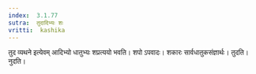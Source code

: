 ```yaml
---
index:  3.1.77
sutra:  तुदादिभ्यः शः
vritti:  kashika 
---
```


तुद व्यथने इत्येवम् आदिभ्यो धातुभ्यः शप्रत्ययो भवति। शपो ऽपवादः। शकारः सार्वधातुकसंज्ञार्थः। तुदति। नुदति।

